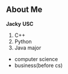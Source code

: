 ## About Me
**Jacky**
**USC**
1. C++
2. Python
3. Java
major
- computer science
- business(before cs)
